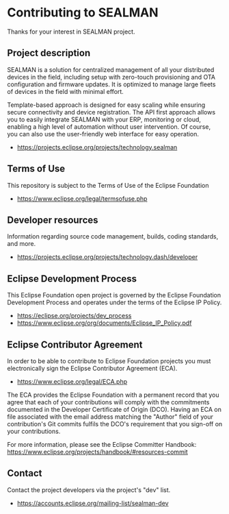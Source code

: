 # Contributing to SEALMAN

Thanks for your interest in SEALMAN project.

## Project description

SEALMAN is a solution for centralized management of all your distributed devices in the field, including setup with zero-touch provisioning and OTA configuration and firmware updates. It is optimized to manage large fleets of devices in the field with minimal effort.

Template-based approach is designed for easy scaling while ensuring secure connectivity and device registration. The API first approach allows you to easily integrate SEALMAN with your ERP, monitoring or cloud, enabling a high level of automation without user intervention. Of course, you can also use the user-friendly web interface for easy operation.

-   https://projects.eclipse.org/projects/technology.sealman

## Terms of Use

This repository is subject to the Terms of Use of the Eclipse Foundation

-   https://www.eclipse.org/legal/termsofuse.php

## Developer resources

Information regarding source code management, builds, coding standards, and
more.

-   https://projects.eclipse.org/projects/technology.dash/developer

## Eclipse Development Process

This Eclipse Foundation open project is governed by the Eclipse Foundation
Development Process and operates under the terms of the Eclipse IP Policy.

-   https://eclipse.org/projects/dev_process
-   https://www.eclipse.org/org/documents/Eclipse_IP_Policy.pdf

## Eclipse Contributor Agreement

In order to be able to contribute to Eclipse Foundation projects you must
electronically sign the Eclipse Contributor Agreement (ECA).

-   https://www.eclipse.org/legal/ECA.php

The ECA provides the Eclipse Foundation with a permanent record that you agree
that each of your contributions will comply with the commitments documented in
the Developer Certificate of Origin (DCO). Having an ECA on file associated with
the email address matching the "Author" field of your contribution's Git commits
fulfils the DCO's requirement that you sign-off on your contributions.

For more information, please see the Eclipse Committer Handbook:
https://www.eclipse.org/projects/handbook/#resources-commit

## Contact

Contact the project developers via the project's "dev" list.

-   https://accounts.eclipse.org/mailing-list/sealman-dev
